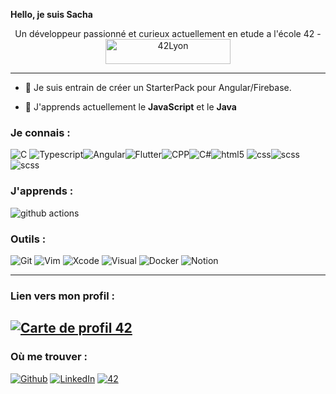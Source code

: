 **Hello, je suis Sacha**
<p style="text-align: center;">Un développeur passionné et curieux actuellement en etude a l'école 42 - <img  height="40" width="200" src="https://github.com/sach1095/sach1095/blob/master/42.png" alt="42Lyon" /> 
 
 
------

- 🔭 Je suis entrain de créer un StarterPack pour Angular/Firebase.

- 🌱 J'apprends actuellement le **JavaScript** et le **Java**

### **Je connais :**
<img alt="C" src="https://img.shields.io/badge/C-222222.svg?&style=flat&logo=C&logoColor=A8B9CC" /> <img alt="Typescript"  src="https://img.shields.io/badge/Typescript-%23007ACC.svg?style=plastic&logo=typescript&logoColor=white" /><img alt="Angular" src="https://img.shields.io/badge/-Angular-2088FF?style=plastic&logo=angular&logoColor=FF0000" /><img alt="Flutter" src="https://img.shields.io/badge/Flutter-0000e6?&style=plastic&logo=flutter&logoColor=6666ff" /><img alt="CPP"  src="https://img.shields.io/badge/C%2B%2B-00599C.svg?&style=plastic&logo=C%2B%2B&logoColor=FFFFFF" /><img alt="C#" src="https://img.shields.io/badge/-C sharp-00599C?style=plastic&logo=csharp&logoColor=green" /><img alt="html5" src="https://img.shields.io/badge/-HTML5-E34F26?style=plastic&logo=html5&logoColor=white" /> <img alt="css" src="https://img.shields.io/badge/-CSS-green?style=plastic&logo=css3&logoColor=white" /><img alt="scss" src="https://img.shields.io/badge/-SASS-purple?style=plastic&logo=sass&logoColor=white" /><img alt="scss" src="https://img.shields.io/badge/Javascript--F7DF1E?style=plastic&logo=javascript&logoColor=FFFFFF" />

### **J'apprends :**
<img alt="github actions" src="https://img.shields.io/badge/-Github_Actions-2088FF?style=flat&logo=github-actions&logoColor=white" />

### **Outils :**
<p>
<img alt="Git" src="https://img.shields.io/badge/-Git-F05032?style=flat&logo=Git&logoColor=white" />
<img alt="Vim" src="https://img.shields.io/badge/-Vim-019733?style=flat&logo=Vim&logoColor=white" />
<img alt="Xcode" src="https://img.shields.io/badge/-Xcode-147EFB" />
<img alt="Visual" src="https://img.shields.io/badge/-Visual-6C33AF?style=flat&logo=visual%20studio&logoColor=white" />
<img alt="Docker" src="https://img.shields.io/badge/-Docker-46a2f1?style=flat&logo=docker&logoColor=white" />
<img alt="Notion" src="https://img.shields.io/badge/Notion-000000.svg?&style=flat&logo=Notion&logoColor=white" />
</p>
  
------------

### Lien vers mon profil :
[![Carte de profil 42](https://1337-readme.vercel.app/api/profile?cursus=42&dark=true&leet_logo=hide&login=sbaranes)](https://github.com/mohouyizme/1337-readme)
---------------
### **Où me trouver :**
<p><a href="https://github.com/sach1095" target="_blank"><img alt="Github" src="https://img.shields.io/badge/GitHub-%2312100E .svg?&style=flat&logo=Github&logoColor=white" /></a>
<a href="https://www.linkedin.com/in/sacha-baranes-a2b6b51b9/" target="_blank"><img alt="LinkedIn" src="https://img.shields.io/badge/linkedin-%230077B5.svg?&style=flat&logo=linkedin&logoColor=white" /></a>
<a href="https://profile.intra.42.fr/users/sbaranes" target="_blank"><img alt="42" src="https://img.shields.io/badge/Student-000000.svg?&style=flat&logo=42&logoColor=white" /></a>

</p>
